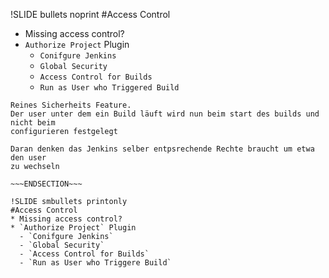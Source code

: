 !SLIDE bullets noprint
#Access Control
* Missing access control?
* `Authorize Project` Plugin
  - `Conifgure Jenkins`
  - `Global Security`  
  - `Access Control for Builds`
  - `Run as User who Triggered Build`

~~~SECTION:notes~~~
Reines Sicherheits Feature.
Der user unter dem ein Build läuft wird nun beim start des builds und nicht beim
configurieren festgelegt

Daran denken das Jenkins selber entpsrechende Rechte braucht um etwa den user
zu wechseln

~~~ENDSECTION~~~

!SLIDE smbullets printonly
#Access Control
* Missing access control?
* `Authorize Project` Plugin
  - `Conifgure Jenkins`
  - `Global Security`  
  - `Access Control for Builds`
  - `Run as User who Triggere Build`

